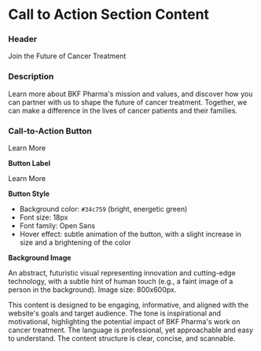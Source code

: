 **Call to Action Section Content**
=====================================

### Header

Join the Future of Cancer Treatment

### Description

Learn more about BKF Pharma's mission and values, and discover how you can partner with us to shape the future of cancer treatment. Together, we can make a difference in the lives of cancer patients and their families.

### Call-to-Action Button

Learn More

**Button Label**

Learn More

**Button Style**

* Background color: `#34c759` (bright, energetic green)
* Font size: 18px
* Font family: Open Sans
* Hover effect: subtle animation of the button, with a slight increase in size and a brightening of the color

**Background Image**

An abstract, futuristic visual representing innovation and cutting-edge technology, with a subtle hint of human touch (e.g., a faint image of a person in the background). Image size: 800x600px.

This content is designed to be engaging, informative, and aligned with the website's goals and target audience. The tone is inspirational and motivational, highlighting the potential impact of BKF Pharma's work on cancer treatment. The language is professional, yet approachable and easy to understand. The content structure is clear, concise, and scannable.